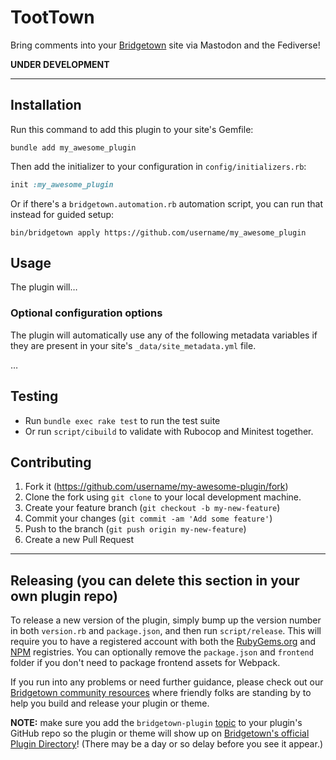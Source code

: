# TootTown

Bring comments into your [Bridgetown](https://www.bridgetownrb.com) site via Mastodon and the Fediverse!

**UNDER DEVELOPMENT**

----

## Installation

Run this command to add this plugin to your site's Gemfile:

```shell
bundle add my_awesome_plugin
```

Then add the initializer to your configuration in `config/initializers.rb`:

```ruby
init :my_awesome_plugin
```

Or if there's a `bridgetown.automation.rb` automation script, you can run that instead for guided setup:

```shell
bin/bridgetown apply https://github.com/username/my_awesome_plugin
```

## Usage

The plugin will…

### Optional configuration options

The plugin will automatically use any of the following metadata variables if they are present in your site's `_data/site_metadata.yml` file.

…

## Testing

* Run `bundle exec rake test` to run the test suite
* Or run `script/cibuild` to validate with Rubocop and Minitest together.

## Contributing

1. Fork it (https://github.com/username/my-awesome-plugin/fork)
2. Clone the fork using `git clone` to your local development machine.
3. Create your feature branch (`git checkout -b my-new-feature`)
4. Commit your changes (`git commit -am 'Add some feature'`)
5. Push to the branch (`git push origin my-new-feature`)
6. Create a new Pull Request

----

## Releasing (you can delete this section in your own plugin repo)

To release a new version of the plugin, simply bump up the version number in both `version.rb` and
`package.json`, and then run `script/release`. This will require you to have a registered account
with both the [RubyGems.org](https://rubygems.org) and [NPM](https://www.npmjs.com) registries.
You can optionally remove the `package.json` and `frontend` folder if you don't need to package frontend
assets for Webpack.

If you run into any problems or need further guidance, please check out our [Bridgetown community resources](https://www.bridgetownrb.com/docs/community)
where friendly folks are standing by to help you build and release your plugin or theme.

**NOTE:** make sure you add the `bridgetown-plugin` [topic](https://github.com/topics/bridgetown-plugin) to your
plugin's GitHub repo so the plugin or theme will show up on [Bridgetown's official Plugin Directory](https://www.bridgetownrb.com/plugins)! (There may be a day or so delay before you see it appear.)
